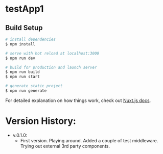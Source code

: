 # testApp1

## Build Setup

```bash
# install dependencies
$ npm install

# serve with hot reload at localhost:3000
$ npm run dev

# build for production and launch server
$ npm run build
$ npm run start

# generate static project
$ npm run generate
```

For detailed explanation on how things work, check out [Nuxt.js docs](https://nuxtjs.org).

Version History:
================
* v.0.1.0:
  - First version. Playing around. Added a couple of test middleware. Trying out external 3rd party components.
